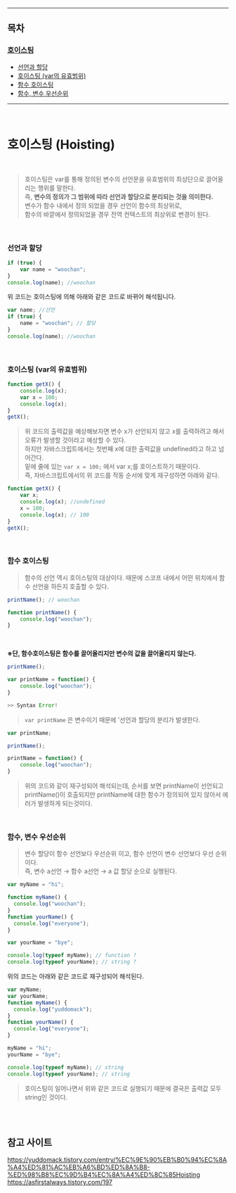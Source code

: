 <hr>

## 목차 

### [호이스팅](#호이스팅-hoisting) 
-  [선언과 할당](#선언과-할당)
-  [호이스팅 (var의 유효범위)](#호이스팅-var의-유효범위)
-  [함수 호이스팅](#함수-호이스팅)
-  [함수, 변수 우선순위](#함수-변수-우선순위)

<hr>

<br>

# 호이스팅 (Hoisting) 

<br> 

> 호이스팅은 var를 통해 정의된 변수의 선언문을 유효범위의 최상단으로 끌어올리는 행위를 말한다. <br>
> 즉, **변수의 정의가 그 범위에 따라 선언과 할당으로 분리되는 것을 의미한다.** <br>
> 변수가 함수 내에서 정의 되었을 경우 선언이 함수의 최상위로, <br>
> 함수의 바깥에서 정의되었을 경우 전역 컨텍스트의 최상위로 변경이 된다. 

<br>

### 선언과 할당
```js
if (true) {
    var name = "woochan";
}
console.log(name); //woochan
```
위 코드는 호이스팅에 의해 아래와 같은 코드로 바뀌어 해석됩니다. 
```js 
var name; //선언 
if (true) {
    name = "woochan"; // 할당 
}
console.log(name); //woochan
```

<br>

### 호이스팅 (var의 유효범위)
```js
function getX() {
    console.log(x); 
    var x = 100; 
    console.log(x); 
}
getX(); 
```
>위 코드의 출력값을 예상해보자면 변수 x가 선언되지 않고 x를 출력하려고 해서 오류가 발생할 것이라고 예상할 수 있다. <br>
> 하지만 자바스크립트에서는 첫번째 x에 대한 출력값을 undefined라고 하고 넘어간다. <br>
> 밑에 줄에 있는 ```var x = 100;``` 에서 var x;를 호이스트하기 때문이다.  <br>
> 즉, 자바스크립트에서의 위 코드를 작동 순서에 맞게 재구성하면 아래와 같다. 
```js
function getX() {
    var x; 
    console.log(x); //undefined 
    x = 100; 
    console.log(x); // 100
}
getX();
```

<br>

### 함수 호이스팅 
> 함수의 선언 역시 호이스팅의 대상이다. 때문에 스코프 내에서 어떤 위치에서 함수 선언을 하든지 호출할 수 있다. 
```js
printName(); // woochan 

function printName() {
    console.log("woochan");
}
```
<br>

**※단, 함수호이스팅은 함수를 끌어올리지만 변수의 값을 끌어올리지 않는다.**
```js
printName(); 

var printName = function() {
    console.log("woochan");
}

>> Syntax Error! 
```
> ```var printName``` 은 변수이기 때문에 '선언과 할당의 분리가 발생한다. 
```js
var printName; 

printName(); 

printName = function() {
    console.log("woochan");
}
```
> 위의 코드와 같이 재구성되어 해석되는데, 순서를 보면 printName이 선언되고 printName()이 호출되지만 printName에 대한 함수가 정의되어 있지 않아서 에러가 발생하게 되는것이다. 

<br>

### 함수, 변수 우선순위 
> 변수 할당이 함수 선언보다 우선순위 이고, 함수 선언이 변수 선언보다 우선 순위이다.<br> 
> 즉, 변수 a선언 → 함수 a선언 → a 값 할당 순으로 실행된다. 
```js
var myName = "hi";

function myName() {
  console.log("woochan");
}
function yourName() {
  console.log("everyone");
}

var yourName = "bye";

console.log(typeof myName); // function ?
console.log(typeof yourName); // string ?
```
위의 코드는 아래와 같은 코드로 재구성되어 해석된다. 
```js
var myName;
var yourName;
function myName() {
  console.log("yuddomack");
}
function yourName() {
  console.log("everyone");
}

myName = "hi";
yourName = "bye";

console.log(typeof myName); // string 
console.log(typeof yourName); // string 
```
> 호이스팅이 일어나면서 위와 같은 코드로 실행되기 때문에 결국은 출력값 모두 string인 것이다. 

<br><br>

## 참고 사이트 
https://yuddomack.tistory.com/entry/%EC%9E%90%EB%B0%94%EC%8A%A4%ED%81%AC%EB%A6%BD%ED%8A%B8-%ED%98%B8%EC%9D%B4%EC%8A%A4%ED%8C%85Hoisting
<br>
https://asfirstalways.tistory.com/197